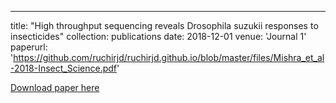 ---
title: "High throughput sequencing reveals Drosophila suzukii responses to insecticides"
collection: publications
date: 2018-12-01
venue: 'Journal 1'
paperurl: 'https://github.com/ruchirjd/ruchirjd.github.io/blob/master/files/Mishra_et_al-2018-Insect_Science.pdf'



[Download paper here](https://github.com/ruchirjd/ruchirjd.github.io/blob/master/files/Mishra_et_al-2018-Insect_Science.pdf)

